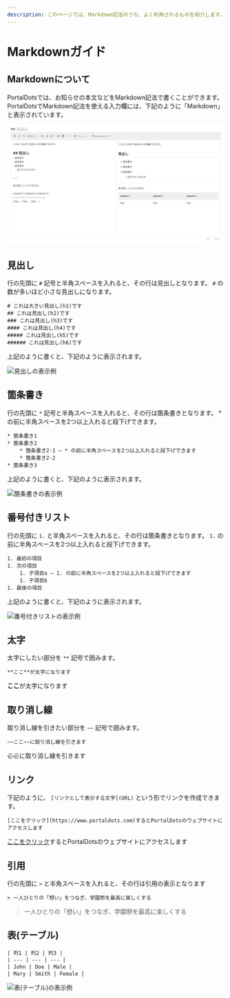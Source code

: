 ```yaml
---
description: このページでは、Markdown記法のうち、よく利用されるものを紹介します。
---
```


# Markdownガイド

## Markdownについて

PortalDotsでは、お知らせの本文などをMarkdown記法で書くことができます。PortalDotsでMarkdown記法を使える入力欄には、下記のように「Markdown」と表示されています。

![Markdown記法でテキストを入力できる入力欄の例](<../.gitbook/assets/image (9).png>)

## 見出し

行の先頭に `#` 記号と半角スペースを入れると、その行は見出しとなります。 `#` の数が多いほど小さな見出しになります。

```
# これは大きい見出し(h1)です
## これは見出し(h2)です
### これは見出し(h3)です
#### これは見出し(h4)です
##### これは見出し(h5)です
###### これは見出し(h6)です
```

上記のように書くと、下記のように表示されます。

![見出しの表示例](../.gitbook/assets/demo.portaldots.com\_staff\_markdown-guide.png)

## 箇条書き

行の先頭に `*` 記号と半角スペースを入れると、その行は箇条書きとなります。 \* の前に半角スペースを2つ以上入れると段下げできます。

```
* 箇条書き1
* 箇条書き2
    * 箇条書き2-1 — * の前に半角スペースを2つ以上入れると段下げできます
    * 箇条書き2-2
* 箇条書き3
```

上記のように書くと、下記のように表示されます。

![箇条書きの表示例](<../.gitbook/assets/demo.portaldots.com\_staff\_markdown-guide (1).png>)

## 番号付きリスト

行の先頭に `1.` と半角スペースを入れると、その行は箇条書きとなります。 `1.` の前に半角スペースを2つ以上入れると段下げできます。

```
1. 最初の項目
1. 次の項目
    1. 子項目a — 1. の前に半角スペースを2つ以上入れると段下げできます
    1. 子項目b
1. 最後の項目
```

上記のように書くと、下記のように表示されます。

![番号付きリストの表示例](<../.gitbook/assets/demo.portaldots.com\_staff\_markdown-guide (2).png>)

## 太字

太字にしたい部分を `**` 記号で囲みます。

```
**ここ**が太字になります
```

**ここ**が太字になります

## 取り消し線

取り消し線を引きたい部分を `~~` 記号で囲みます。

```
~~ここ~~に取り消し線を引きます
```

~~ここ~~に取り消し線を引きます

## リンク

下記のように、 `[リンクとして表示する文字](URL)` という形でリンクを作成できます。

```
[ここをクリック](https://www.portaldots.com)するとPortalDotsのウェブサイトにアクセスします
```

[ここをクリック](https://www.portaldots.com)するとPortalDotsのウェブサイトにアクセスします

## 引用

行の先頭に `>` と半角スペースを入れると、その行は引用の表示となります

```
> 一人ひとりの「想い」をつなぎ、学園祭を最高に楽しくする
```

> 一人ひとりの「想い」をつなぎ、学園祭を最高に楽しくする

## 表(テーブル)

```
| 列1 | 列2 | 列3 |
| --- | --- | --- |
| John | Doe | Male |
| Mary | Smith | Female |
```

![表(テーブル)の表示例](<../.gitbook/assets/demo.portaldots.com\_staff\_markdown-guide (3).png>)
